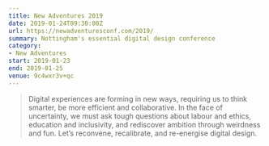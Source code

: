 ```yaml
---
title: New Adventures 2019
date: 2019-01-24T09:30:00Z
url: https://newadventuresconf.com/2019/
summary: Nottingham's essential digital design conference
category:
- New Adventures
start: 2019-01-23
end: 2019-01-25
venue: 9c4wxr3v+qc
---
```

> Digital experiences are forming in new ways, requiring us to think smarter, be more efficient and collaborative. In the face of uncertainty, we must ask tough questions about labour and ethics, education and inclusivity, and rediscover ambition through weirdness and fun. Let’s reconvene, recalibrate, and re-energise digital design.
